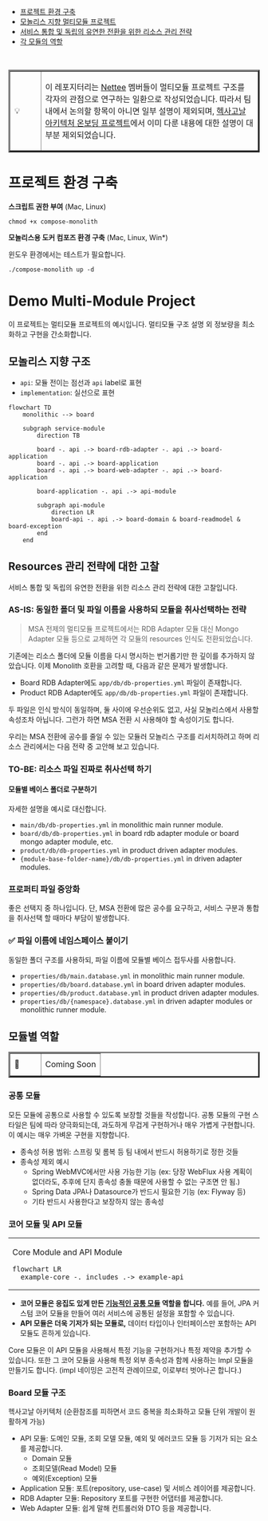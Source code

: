 - [프로젝트 환경 구축](#installation)
- [모놀리스 지향 멀티모듈 프로젝트](#ko-monolith)
- [서비스 통합 및 독립의 유연한 전환을 위한 리소스 관리 전략](#ko-resources)
- [각 모듈의 역할](#ko-module-role)

<br />

<table border="3">
<tr>
  <td width="45">💡</td>
  <td>

  이 레포지터리는 [Nettee](https://github.com/nettee-space) 멤버들이 멀티모듈 프로젝트 구조를 각자의 관점으로 연구하는 일환으로 작성되었습니다.
  따라서 팀 내에서 논의할 항목이 아니면 일부 설명이 제외되며,
  [헥사고날 아키텍처 온보딩 프로젝트](https://github.com/nettee-space/backend-sample-hexagonal-simple-crud)에서
  이미 다룬 내용에 대한 설명이 대부분 제외되었습니다.

  </td>
</tr>
</table>

<a id="installation"></a>

# 프로젝트 환경 구축

**스크립트 권한 부여** (Mac, Linux)

```shell
chmod +x compose-monolith
```

**모놀리스용 도커 컴포즈 환경 구축** (Mac, Linux, Win*)

윈도우 환경에서는 테스트가 필요합니다.

```shell
./compose-monolith up -d
```

# Demo Multi-Module Project

이 프로젝트는 멀티모듈 프로젝트의 예시입니다.
멀티모듈 구조 설명 외 정보량을 최소화하고 구현을 간소화합니다.

<a id="ko-monolith"></a>

## 모놀리스 지향 구조

- `api`: 모듈 전이는 점선과 `api` label로 표현
- `implementation`: 실선으로 표현

```mermaid
flowchart TD
    monolithic --> board
    
    subgraph service-module
        direction TB

        board -. api .-> board-rdb-adapter -. api .-> board-application
        board -. api .-> board-application
        board -. api .-> board-web-adapter -. api .-> board-application
        
        board-application -. api .-> api-module

        subgraph api-module
            direction LR
            board-api -. api .-> board-domain & board-readmodel & board-exception
        end
    end
```

<a id="ko-resources"></a>

## Resources 관리 전략에 대한 고찰

서비스 통합 및 독립의 유연한 전환을 위한 리소스 관리 전략에 대한 고찰입니다.

### AS-IS: 동일한 폴더 및 파일 이름을 사용하되 모듈을 취사선택하는 전략

> MSA 전제의 멀티모듈 프로젝트에서는 RDB Adapter 모듈 대신 Mongo Adapter 모듈 등으로 교체하면 각 모듈의 resources 인식도 전환되었습니다.

기존에는 리소스 폴더에 모듈 이름을 다시 명시하는 번거롭기만 한 깊이를 추가하지 않았습니다.
이제 Monolith 호환을 고려할 때, 다음과 같은 문제가 발생합니다.

- Board RDB Adapter에도 `app/db/db-properties.yml` 파일이 존재합니다.
- Product RDB Adapter에도 `app/db/db-properties.yml` 파일이 존재합니다.

두 파일은 인식 방식이 동일하며, 둘 사이에 우선순위도 없고, 사실 모놀리스에서 사용할 속성조차 아닙니다.
그런가 하면 MSA 전환 시 사용해야 할 속성이기도 합니다.

우리는 MSA 전환에 공수를 줄일 수 있는 모듈러 모놀리스 구조를 리서치하려고 하며 리소스 관리에서는 다음 전략 중 고안해 보고 있습니다.

### TO-BE: 리소스 파일 진짜로 취사선택 하기

#### 모듈별 베이스 폴더로 구분하기

자세한 설명을 예시로 대신합니다.

- `main/db/db-properties.yml` in monolithic main runner module.
- `board/db/db-properties.yml` in board rdb adapter module or board mongo adapter module, etc.
- `product/db/db-properties.yml` in product driven adapter modules.
- `{module-base-folder-name}/db/db-properties.yml` in driven adapter modules.

### 프로퍼티 파일 중앙화

좋은 선택지 중 하나입니다. 단, MSA 전환에 많은 공수를 요구하고, 서비스 구분과 통합을 취사선택 할 때마다 부담이 발생합니다.

### ✅ 파일 이름에 네임스페이스 붙이기

동일한 폴더 구조를 사용하되, 파일 이름에 모듈별 베이스 접두사를 사용합니다.

- `properties/db/main.database.yml` in monolithic main runner module.
- `properties/db/board.database.yml` in board driven adapter modules.
- `properties/db/product.database.yml` in product driven adapter modules.
- `properties/db/{namespace}.database.yml` in driven adapter modules or monolithic runner module.

<a id="ko-module-role"></a>

## 모듈별 역할

<table border="3">
  <tr height="45">
    <td width="45">🚀</td>
    <td>Coming Soon</td>
  </tr>
</table>

### 공통 모듈

모든 모듈에 공통으로 사용할 수 있도록 보장할 것들을 작성합니다.
공통 모듈의 구현 스타일은 팀에 따라 양극화되는데, 과도하게 무겁게 구현하거나 매우 가볍게 구현합니다.
이 예시는 매우 가벼운 구현을 지향합니다.

- 종속성 허용 범위: 스프링 및 롬복 등 팀 내에서 반드시 허용하기로 정한 것들
- 종속성 제외 예시
  - Spring WebMVC에서만 사용 가능한 기능 (ex: 당장 WebFlux 사용 계획이 없더라도, 추후에 단지 종속성 충돌 때문에 사용할 수 없는 구조면 안 됨.)
  - Spring Data JPA나 Datasource가 반드시 필요한 기능 (ex: Flyway 등)
  - 기타 반드시 사용한다고 보장하지 않는 종속성

### 코어 모듈 및 API 모듈

<table>
<tr>
  <td width="500">

  <p>Core Module and API Module</p>

  ```mermaid
  flowchart LR
    example-core -. includes .-> example-api
  ```

  </td>
</tr>
</table>

- **코어 모듈은 응집도 있게 만든 <ins>기능적인 공통 모듈</ins> 역할을 합니다.**
  예를 들어, JPA 커스텀 코어 모듈을 만들어 여러 서비스에 공통된 설정을 포함할 수 있습니다.
- **API 모듈은 더욱 기저가 되는 모듈로,** 데이터 타입이나 인터페이스만 포함하는 API 모듈도 흔하게 있습니다.

Core 모듈은 이 API 모듈을 사용해서 특정 기능을 구현하거나 특정 제약을 추가할 수 있습니다.
또한 그 코어 모듈을 사용해 특정 외부 종속성과 함께 사용하는 Impl 모듈을 만들기도 합니다. (impl 네이밍은 고전적 관례이므로, 이로부터 벗어나곤 합니다.) 

### Board 모듈 구조

헥사고날 아키텍처 (순환참조를 피하면서 코드 중복을 최소화하고 모듈 단위 개발이 원활하게 가능)

- API 모듈: 도메인 모듈, 조회 모델 모듈, 예외 및 에러코드 모듈 등 기저가 되는 요소를 제공합니다.
  - Domain 모듈
  - 조회모델(Read Model) 모듈
  - 예외(Exception) 모듈
- Application 모듈: 포트(repository, use-case) 및 서비스 레이어를 제공합니다.
- RDB Adapter 모듈: Repository 포트를 구현한 어댑터를 제공합니다.
- Web Adapter 모듈: 쉽게 말해 컨트롤러와 DTO 등을 제공합니다.
